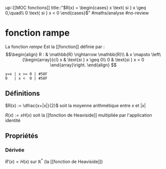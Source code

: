 up::[[MOC fonctions]]
title::"$R(x) = \begin{cases} x \text{ si } x \geq 0,\quad\\ 0 \text{ si } x < 0 \end{cases}$"
#maths/analyse #no-review 
# fonction rampe
La fonction _rampe_ Est la [[fonction]] définie par :
$$\begin{align}
R : & \mathbb{R} \rightarrow \mathbb{R}\\
    & x \mapsto \left\{\begin{array}{cl}
        x & \text{si } x \geq 0\\
        0 & \text{si } x < 0
    \end{array}\right.
\end{align}
$$

```desmos-graph
y=x | x >= 0 | #58F
0   | x <  0 | #58F
```

## Définitions

$R(x) := \dfrac{x+|x|}{2}$ soit la moyenne arithmétique entre $x$ et $|x|$

$R(x):= xH(x)$  soit la [[fonction de Heaviside]] multipliée par l'application identité



## Propriétés

### Dérivée
$R'(x) = H(x)$ sur $\mathbb{R}^*$ (la [[fonction de Heaviside]])

